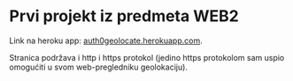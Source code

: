 # Prvi projekt iz predmeta WEB2

Link na heroku app: [auth0geolocate.herokuapp.com](auth0geolocate.herokuapp.com).

Stranica podržava i http i https protokol (jedino https protokolom sam uspio omogućiti u svom web-pregledniku geolokaciju).
